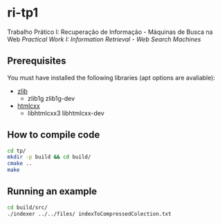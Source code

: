 ri-tp1
======

Trabalho Prático I: Recuperação de Informação - Máquinas de Busca na Web
*Practical Work I: Information Retrieval - Web Search Machines*

## Prerequisites
You must have installed the following libraries (apt options are avaliable):

- [zlib](http://www.zlib.net/)
  * zlib1g zlib1g-dev
- [htmlcxx](http://htmlcxx.sourceforge.net/)
  * libhtmlcxx3 libhtmlcxx-dev

## How to compile code
```bash
cd tp/
mkdir -p build && cd build/
cmake ..
make
```

## Running an example
```bash
cd build/src/
./indexer ../../files/ indexToCompressedColection.txt
```